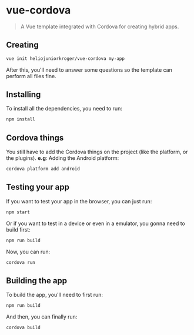 # vue-cordova
> A Vue template integrated with Cordova for creating hybrid apps.
## Creating
```bash
vue init heliojuniorkroger/vue-cordova my-app
```
After this, you'll need to answer some questions so the template can perform all files fine.
## Installing
To install all the dependencies, you need to run:
```bash
npm install
```
## Cordova things
You still have to add the Cordova things on the project (like the platform, or the plugins).
**e.g**: Adding the Android platform:
```bash
cordova platform add android
```
## Testing your app
If you want to test your app in the browser, you can just run:
```bash
npm start
```
Or if you want to test in a device or even in a emulator, you gonna need to build first:
```bash
npm run build
```
Now, you can run:
```bash
cordova run
```
## Building the app
To build the app, you'll need to first run:
```bash
npm run build
```
And then, you can finally run:
```bash
cordova build
```